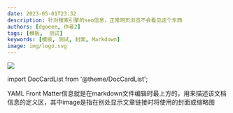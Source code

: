 ```yaml
---
date: 2023-05-01T23:32
description: 针对搜索引擎的seo信息，正常网页浏览不会看见这个东西
authors: [dgoeee, 作者2]
tags: [模板,  测试]
keywords: [模板, 测试, 封面, Markdown]
image: img/logo.svg
---
```


![](https://oss-cdn-main.draft.art/aiDraw/predict/output_hd/C1hcONCqtcTetRGmGISV1EalNdDLNzHg-0.jpg)

import DocCardList from '@theme/DocCardList';

<DocCardList />

YAML Front Matter信息就是在markdown文件编辑时最上方的，用来描述该文档信息的定义区，其中image是指在别处显示文章链接时将使用的封面或缩略图
